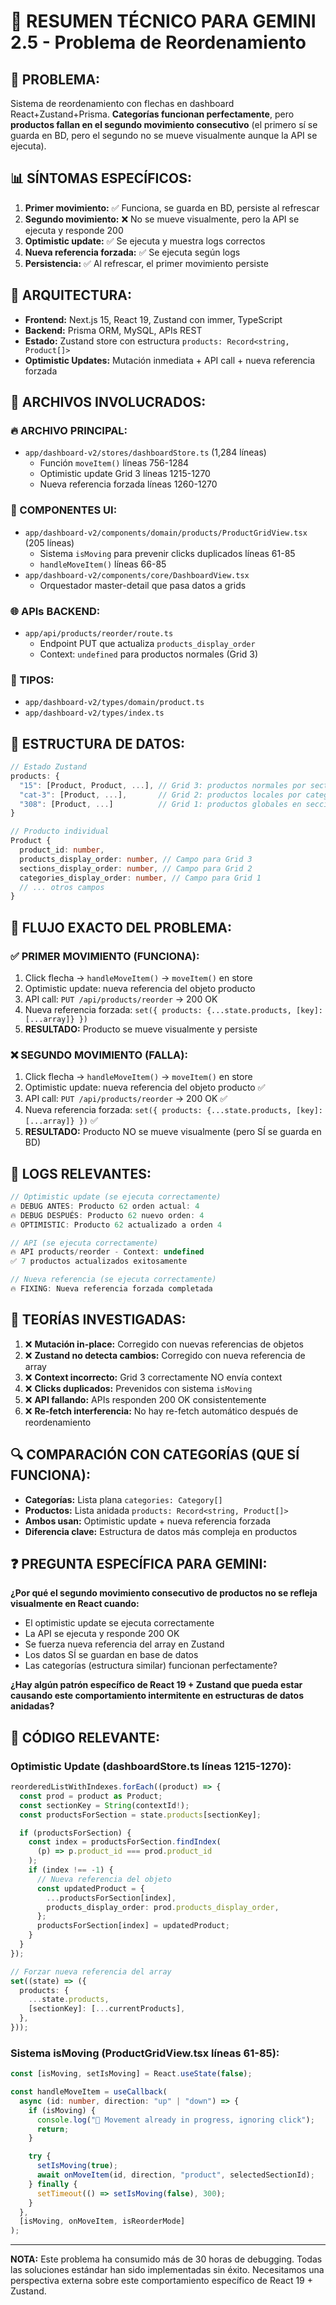 # 🚨 RESUMEN TÉCNICO PARA GEMINI 2.5 - Problema de Reordenamiento

## **🚨 PROBLEMA:**

Sistema de reordenamiento con flechas en dashboard React+Zustand+Prisma. **Categorías funcionan perfectamente**, pero **productos fallan en el segundo movimiento consecutivo** (el primero sí se guarda en BD, pero el segundo no se mueve visualmente aunque la API se ejecuta).

## **📊 SÍNTOMAS ESPECÍFICOS:**

1. **Primer movimiento:** ✅ Funciona, se guarda en BD, persiste al refrescar
2. **Segundo movimiento:** ❌ No se mueve visualmente, pero la API se ejecuta y responde 200
3. **Optimistic update:** ✅ Se ejecuta y muestra logs correctos
4. **Nueva referencia forzada:** ✅ Se ejecuta según logs
5. **Persistencia:** ✅ Al refrescar, el primer movimiento persiste

## **🔧 ARQUITECTURA:**

- **Frontend:** Next.js 15, React 19, Zustand con immer, TypeScript
- **Backend:** Prisma ORM, MySQL, APIs REST
- **Estado:** Zustand store con estructura `products: Record<string, Product[]>`
- **Optimistic Updates:** Mutación inmediata + API call + nueva referencia forzada

## **📁 ARCHIVOS INVOLUCRADOS:**

### **🔥 ARCHIVO PRINCIPAL:**

- `app/dashboard-v2/stores/dashboardStore.ts` (1,284 líneas)
  - Función `moveItem()` líneas 756-1284
  - Optimistic update Grid 3 líneas 1215-1270
  - Nueva referencia forzada líneas 1260-1270

### **🎯 COMPONENTES UI:**

- `app/dashboard-v2/components/domain/products/ProductGridView.tsx` (205 líneas)
  - Sistema `isMoving` para prevenir clicks duplicados líneas 61-85
  - `handleMoveItem()` líneas 66-85
- `app/dashboard-v2/components/core/DashboardView.tsx`
  - Orquestador master-detail que pasa datos a grids

### **🌐 APIs BACKEND:**

- `app/api/products/reorder/route.ts`
  - Endpoint PUT que actualiza `products_display_order`
  - Context: `undefined` para productos normales (Grid 3)

### **🎨 TIPOS:**

- `app/dashboard-v2/types/domain/product.ts`
- `app/dashboard-v2/types/index.ts`

## **💾 ESTRUCTURA DE DATOS:**

```typescript
// Estado Zustand
products: {
  "15": [Product, Product, ...], // Grid 3: productos normales por section_id
  "cat-3": [Product, ...],       // Grid 2: productos locales por category_id
  "308": [Product, ...]          // Grid 1: productos globales en sección virtual
}

// Producto individual
Product {
  product_id: number,
  products_display_order: number, // Campo para Grid 3
  sections_display_order: number, // Campo para Grid 2
  categories_display_order: number, // Campo para Grid 1
  // ... otros campos
}
```

## **🔄 FLUJO EXACTO DEL PROBLEMA:**

### **✅ PRIMER MOVIMIENTO (FUNCIONA):**

1. Click flecha → `handleMoveItem()` → `moveItem()` en store
2. Optimistic update: nueva referencia del objeto producto
3. API call: `PUT /api/products/reorder` → 200 OK
4. Nueva referencia forzada: `set({ products: {...state.products, [key]: [...array]} })`
5. **RESULTADO:** Producto se mueve visualmente y persiste

### **❌ SEGUNDO MOVIMIENTO (FALLA):**

1. Click flecha → `handleMoveItem()` → `moveItem()` en store
2. Optimistic update: nueva referencia del objeto producto ✅
3. API call: `PUT /api/products/reorder` → 200 OK ✅
4. Nueva referencia forzada: `set({ products: {...state.products, [key]: [...array]} })` ✅
5. **RESULTADO:** Producto NO se mueve visualmente (pero SÍ se guarda en BD)

## **🧪 LOGS RELEVANTES:**

```javascript
// Optimistic update (se ejecuta correctamente)
🔥 DEBUG ANTES: Producto 62 orden actual: 4
🔥 DEBUG DESPUÉS: Producto 62 nuevo orden: 4
🔥 OPTIMISTIC: Producto 62 actualizado a orden 4

// API (se ejecuta correctamente)
🔥 API products/reorder - Context: undefined
✅ 7 productos actualizados exitosamente

// Nueva referencia (se ejecuta correctamente)
🔥 FIXING: Nueva referencia forzada completada
```

## **🤔 TEORÍAS INVESTIGADAS:**

1. ❌ **Mutación in-place:** Corregido con nuevas referencias de objetos
2. ❌ **Zustand no detecta cambios:** Corregido con nueva referencia de array
3. ❌ **Context incorrecto:** Grid 3 correctamente NO envía context
4. ❌ **Clicks duplicados:** Prevenidos con sistema `isMoving`
5. ❌ **API fallando:** APIs responden 200 OK consistentemente
6. ❌ **Re-fetch interferencia:** No hay re-fetch automático después de reordenamiento

## **🔍 COMPARACIÓN CON CATEGORÍAS (QUE SÍ FUNCIONA):**

- **Categorías:** Lista plana `categories: Category[]`
- **Productos:** Lista anidada `products: Record<string, Product[]>`
- **Ambos usan:** Optimistic update + nueva referencia forzada
- **Diferencia clave:** Estructura de datos más compleja en productos

## **❓ PREGUNTA ESPECÍFICA PARA GEMINI:**

**¿Por qué el segundo movimiento consecutivo de productos no se refleja visualmente en React cuando:**

- El optimistic update se ejecuta correctamente
- La API se ejecuta y responde 200 OK
- Se fuerza nueva referencia del array en Zustand
- Los datos SÍ se guardan en base de datos
- Las categorías (estructura similar) funcionan perfectamente?

**¿Hay algún patrón específico de React 19 + Zustand que pueda estar causando este comportamiento intermitente en estructuras de datos anidadas?**

## **🔧 CÓDIGO RELEVANTE:**

### **Optimistic Update (dashboardStore.ts líneas 1215-1270):**

```typescript
reorderedListWithIndexes.forEach((product) => {
  const prod = product as Product;
  const sectionKey = String(contextId!);
  const productsForSection = state.products[sectionKey];

  if (productsForSection) {
    const index = productsForSection.findIndex(
      (p) => p.product_id === prod.product_id
    );
    if (index !== -1) {
      // Nueva referencia del objeto
      const updatedProduct = {
        ...productsForSection[index],
        products_display_order: prod.products_display_order,
      };
      productsForSection[index] = updatedProduct;
    }
  }
});

// Forzar nueva referencia del array
set((state) => ({
  products: {
    ...state.products,
    [sectionKey]: [...currentProducts],
  },
}));
```

### **Sistema isMoving (ProductGridView.tsx líneas 61-85):**

```typescript
const [isMoving, setIsMoving] = React.useState(false);

const handleMoveItem = useCallback(
  async (id: number, direction: "up" | "down") => {
    if (isMoving) {
      console.log("🚨 Movement already in progress, ignoring click");
      return;
    }

    try {
      setIsMoving(true);
      await onMoveItem(id, direction, "product", selectedSectionId);
    } finally {
      setTimeout(() => setIsMoving(false), 300);
    }
  },
  [isMoving, onMoveItem, isReorderMode]
);
```

---

**NOTA:** Este problema ha consumido más de 30 horas de debugging. Todas las soluciones estándar han sido implementadas sin éxito. Necesitamos una perspectiva externa sobre este comportamiento específico de React 19 + Zustand.

